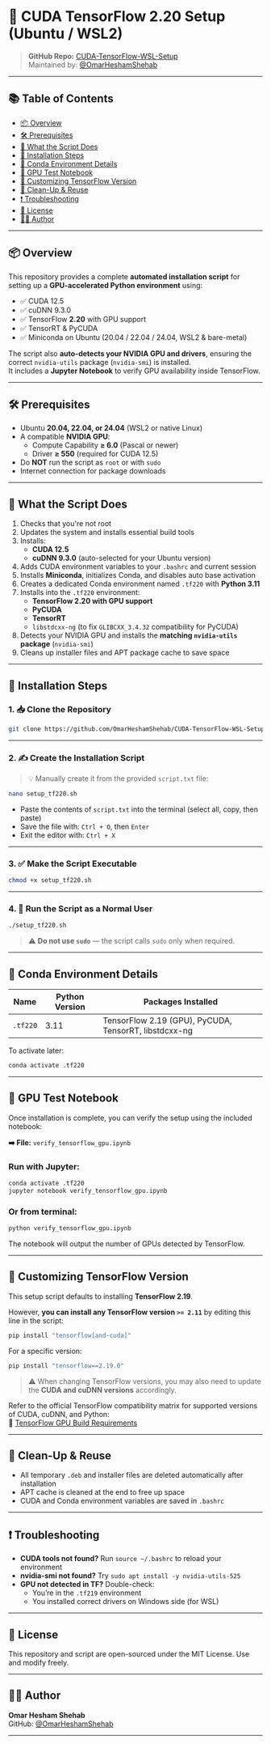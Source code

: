 # 🚀 CUDA TensorFlow 2.20 Setup (Ubuntu / WSL2)

> **GitHub Repo:** [CUDA-TensorFlow-WSL-Setup](https://github.com/OmarHeshamShehab/CUDA-TensorFlow-WSL-Setup)  
> Maintained by: [@OmarHeshamShehab](https://github.com/OmarHeshamShehab)

---

## 📚 Table of Contents

- [📦 Overview](#-overview)
- [🛠️ Prerequisites](#️-prerequisites)
- [📜 What the Script Does](#-what-the-script-does)
- [🔧 Installation Steps](#-installation-steps)
- [📂 Conda Environment Details](#-conda-environment-details)
- [🧪 GPU Test Notebook](#-gpu-test-notebook)
- [📁 Customizing TensorFlow Version](#-customizing-tensorflow-version)
- [🧹 Clean-Up & Reuse](#-clean-up--reuse)
- [❗ Troubleshooting](#-troubleshooting)
- [📄 License](#-license)
- [👨‍💻 Author](#-author)

---

## 📦 Overview

This repository provides a complete **automated installation script** for setting up a **GPU-accelerated Python environment** using:
- ✅ CUDA 12.5
- ✅ cuDNN 9.3.0
- ✅ TensorFlow **2.20** with GPU support
- ✅ TensorRT & PyCUDA
- ✅ Miniconda on Ubuntu (20.04 / 22.04 / 24.04, WSL2 & bare-metal)

The script also **auto-detects your NVIDIA GPU and drivers**, ensuring the correct `nvidia-utils` package (`nvidia-smi`) is installed.  
It includes a **Jupyter Notebook** to verify GPU availability inside TensorFlow.

---

## 🛠️ Prerequisites

- Ubuntu **20.04, 22.04, or 24.04** (WSL2 or native Linux)
- A compatible **NVIDIA GPU**:
  - Compute Capability **≥ 6.0** (Pascal or newer)
  - Driver **≥ 550** (required for CUDA 12.5)
- Do **NOT** run the script as `root` or with `sudo`
- Internet connection for package downloads

---

## 📜 What the Script Does

1. Checks that you're not root  
2. Updates the system and installs essential build tools  
3. Installs:
   - **CUDA 12.5**
   - **cuDNN 9.3.0** (auto-selected for your Ubuntu version)  
4. Adds CUDA environment variables to your `.bashrc` and current session  
5. Installs **Miniconda**, initializes Conda, and disables auto base activation  
6. Creates a dedicated Conda environment named `.tf220` with **Python 3.11**  
7. Installs into the `.tf220` environment:
   - **TensorFlow 2.20 with GPU support**
   - **PyCUDA**
   - **TensorRT**
   - `libstdcxx-ng` (to fix `GLIBCXX_3.4.32` compatibility for PyCUDA)  
8. Detects your NVIDIA GPU and installs the **matching `nvidia-utils` package** (`nvidia-smi`)  
9. Cleans up installer files and APT package cache to save space  

---

## 🔧 Installation Steps

### 1. 📥 Clone the Repository

```bash
git clone https://github.com/OmarHeshamShehab/CUDA-TensorFlow-WSL-Setup.git

```

---

### 2. ✍️ Create the Installation Script

> 💡 Manually create it from the provided `script.txt` file:

```bash
nano setup_tf220.sh
```

- Paste the contents of `script.txt` into the terminal (select all, copy, then paste)
- Save the file with: `Ctrl + O`, then `Enter`
- Exit the editor with: `Ctrl + X`

---

### 3. ✅ Make the Script Executable

```bash
chmod +x setup_tf220.sh
```

---

### 4. 🚫 Run the Script as a Normal User

```bash
./setup_tf220.sh
```

> ⚠️ **Do not use `sudo`** — the script calls `sudo` only when required.

---

## 📂 Conda Environment Details

| Name     | Python Version | Packages Installed                   |
|----------|----------------|--------------------------------------|
| `.tf220` | 3.11           | TensorFlow 2.19 (GPU), PyCUDA, TensorRT, libstdcxx-ng |

To activate later:

```bash
conda activate .tf220
```

---

## 🧪 GPU Test Notebook

Once installation is complete, you can verify the setup using the included notebook:

**➡️ File:** `verify_tensorflow_gpu.ipynb`

### Run with Jupyter:

```bash
conda activate .tf220
jupyter notebook verify_tensorflow_gpu.ipynb
```

### Or from terminal:

```bash
python verify_tensorflow_gpu.ipynb
```

The notebook will output the number of GPUs detected by TensorFlow.

---

## 📁 Customizing TensorFlow Version

This setup script defaults to installing **TensorFlow 2.19**.

However, **you can install any TensorFlow version `>= 2.11`** by editing this line in the script:

```bash
pip install "tensorflow[and-cuda]"
```

For a specific version:

```bash
pip install "tensorflow==2.19.0"
```

> ⚠️ When changing TensorFlow versions, you may also need to update the **CUDA and cuDNN versions** accordingly.

Refer to the official TensorFlow compatibility matrix for supported versions of CUDA, cuDNN, and Python:  
🔗 [TensorFlow GPU Build Requirements](https://www.tensorflow.org/install/source#gpu)

---

## 🧹 Clean-Up & Reuse

- All temporary `.deb` and installer files are deleted automatically after installation
- APT cache is cleaned at the end to free up space
- CUDA and Conda environment variables are saved in `.bashrc`

---

## ❗ Troubleshooting

- **CUDA tools not found?** Run `source ~/.bashrc` to reload your environment
- **nvidia-smi not found?** Try `sudo apt install -y nvidia-utils-525`
- **GPU not detected in TF?** Double-check:
  - You’re in the `.tf219` environment
  - You installed correct drivers on Windows side (for WSL)

---

## 📄 License

This repository and script are open-sourced under the MIT License. Use and modify freely.

---

## 👨‍💻 Author

**Omar Hesham Shehab**  
GitHub: [@OmarHeshamShehab](https://github.com/OmarHeshamShehab)

---
